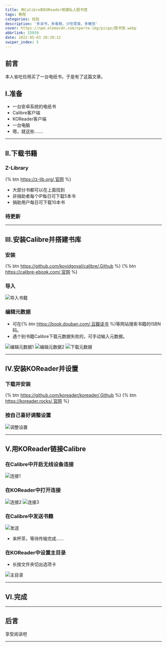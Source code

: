 ```yaml
---
title: 用Calibre和KOReader搭建私人图书馆
tags: 教程
categories: 经验
description: '多读书，多看报，少吃零食，多睡觉'
cover: https://npm.elemecdn.com/sperte-img/picgo/图书馆.webp
abbrlink: 15939
date: 2022-05-03 20:39:12
swiper_index: 5
---
```


## 前言

本人省吃俭用买了一台电纸书，于是有了这篇文章。

## Ⅰ.准备

- 一台安卓系统的电纸书
- Calibre客户端
- KOReader客户端
- 一台电脑
- 嗯，就这些.......

---------------

## Ⅱ.下载书籍

### Z-Library

{% btn https://z-lib.org/,官网 %}

- 大部分书都可以在上面找到
- 非捐助者每个IP每日可下载5本书
- 捐助用户每日可下载10本书

### 待更新

---------------

## Ⅲ.安装Calibre并搭建书库

### 安装

{% btn https://github.com/kovidgoyal/calibre/,Github %}
{% btn https://calibre-ebook.com/,官网 %}

### 导入

![导入书籍][1]

### 编辑元数据

- 可在{% btn https://book.douban.com/,豆瓣读书 %}等网站搜索书籍的ISBN码。
- 遇个别书籍Calibre下载元数据失败的，可手动输入元数据。

![编辑元数据1][2]
![编辑元数据2][3]
![下载元数据][4]

---------------

## Ⅳ.安装KOReader并设置

### 下载并安装

{% btn https://github.com/koreader/koreader/,Github %}
{% btn https://koreader.rocks/,官网 %}

### 按自己喜好调整设置

![调整设置][5]

---------------

## Ⅴ.用KOReader链接Calibre

### 在Calibre中开启无线设备连接

![连接1][6]

### 在KOReader中打开连接

![连接2][7]
![连接3][8]

### 在Calibre中发送书籍

![发送][9]

- 来杯茶，等待传输完成......

### 在KOReader中设置主目录

- 长按文件夹切出选项卡

![主目录][10]

---------------

## Ⅵ.完成

---------------

## 后言

享受阅读吧

---------------

  [1]: https://npm.elemecdn.com/sperte-img/picgo/50Oez1.webp
  [2]: https://npm.elemecdn.com/sperte-img/picgo/jrrfv9.webp
  [3]: https://npm.elemecdn.com/sperte-img/picgo/0mXHuP.webp
  [4]: https://npm.elemecdn.com/sperte-img/picgo/DGOWr9.webp
  [5]: https://npm.elemecdn.com/sperte-img/picgo/4GarPS.webp
  [6]: https://npm.elemecdn.com/sperte-img/picgo/nDenPC.webp
  [7]: https://npm.elemecdn.com/sperte-img/picgo/nzHGqP.webp
  [8]: https://npm.elemecdn.com/sperte-img/picgo/TCWHeT.webp
  [9]: https://npm.elemecdn.com/sperte-img/picgo/bfjTSS.webp
  [10]: https://npm.elemecdn.com/sperte-img/picgo/8GazL4.webp
  